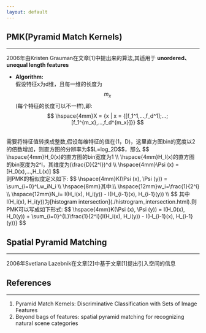 ```yaml
---
layout: default
---
```


__PMK(Pyramid Match Kernels)__
----------
---    
2006年由Kristen Grauman在文章[1]中提出来的算法,其适用于 __unordered、unequal length features__   

*  __Algorithm:__    
假设特征x为d维，且每一维的长度为$$m_x$$(每个特征的长度可以不一样),即:    
$$
\hspace{4mm}X = {x | x = {[f_1^1,...,f_d^1];...;[f_1^{m_x},...,f_d^{m_x}]}}
$$    
<br />
需要将特征值转换成整数,假设每维特征的值在(1，D)，这里直方图bin的宽度以2的倍数增加，则直方图的分辨率为$$L=log_2D$$，那么    
$$
\hspace{4mm}H_0(x)的直方图的bin宽度为1   \\
\hspace{4mm}H_l(x)的直方图的bin宽度为2^l，其维度为(\frac{D}{2^l})^d \\
\hspace{4mm}\Psi (x) = [H_0(x),...,H_L(x)]    
$$    
<br />
则PMK的相似度定义如下:    
$$
\hspace{4mm}K(\Psi (x), \Psi (y)) = \sum_{i=0}^Lw_iN_i  \\
\hspace{8mm}其中:\\
\hspace{12mm}w_i=\frac{1}{2^i} \\
\hspace{12mm}N_i= I(H_i(x), H_i(y)) - I(H_{i-1}(x), H_{i-1}(y))  \\
$$   
其中I(H_i(x), H_i(y))为[histogram intersection](./histrogram_intersection.html).则PMK可以写成如下形式:
$$
\hspace{4mm}K(\Psi (x), \Psi (y)) = I(H_0(x), H_0(y)) + \sum_{i=0}^{L}\frac{1}{2^i}{I(H_i(x), H_i(y)) - I(H_{i-1}(x), H_{i-1}(y))}
$$
  

   


__Spatial Pyramid Matching__
----------
---    
2006年Svetlana Lazebnik在文章[2]中基于文章[1]提出引入空间的信息
<br />

__References__    
------
----    
1.  Pyramid Match Kernels: Discriminative Classification with Sets of Image Features
2.  Beyond bags of features: spatial pyramid matching for recognizing natural scene categories

